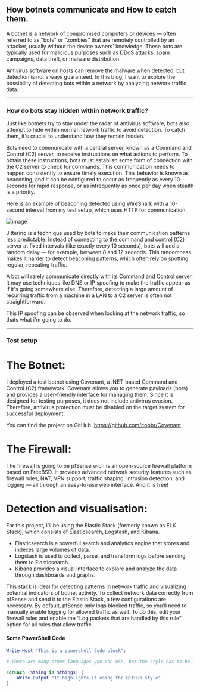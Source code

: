 ## How botnets communicate and How to catch them.

A botnet is a network of compromised computers or devices — often referred to as "bots" or "zombies" that are remotely controlled by an attacker, usually without the device owners' knowledge. These bots are typically used for malicious purposes such as DDoS attacks, spam campaigns, data theft, or malware distribution.

Antivirus software on hosts can remove the malware when detected, but detection is not always guaranteed. In this blog, I want to explore the possibility of detecting bots within a network by analyzing network traffic data.

---

### How do bots stay hidden within network traffic?

Just like botnets try to stay under the radar of antivirus software, bots also attempt to hide within normal network traffic to avoid detection. To catch them, it's crucial to understand how they remain hidden. 

Bots need to communicate with a central server, known as a Command and Control (C2) server, to receive instructions on what actions to perform. To obtain these instructions, bots must establish some form of connection with the C2 server to check for commands. This communication needs to happen consistently to ensure timely execution.
This behavior is known as beaconing, and it can be configured to occur as frequently as every 10 seconds for rapid response, or as infrequently as once per day when stealth is a priority.

Here is an example of beaconing detected using WireShark with a 10-second interval from my test setup, which uses HTTP for communication.

![image](https://github.com/user-attachments/assets/704b762b-e916-4e1f-a113-dff67af4d3c1)

Jittering is a technique used by bots to make their communication patterns less predictable. Instead of connecting to the command and control (C2) server at fixed intervals (like exactly every 10 seconds), bots will add a random delay — for example, between 8 and 12 seconds.
This randomness makes it harder to detect beaconing patterns, which often rely on spotting regular, repeating traffic.

A bot will rarely communicate directly with its Command and Control server. It may use techniques like DNS or IP spoofing to make the traffic appear as if it's going somewhere else. Therefore, detecting a large amount of recurring traffic from a machine in a LAN to a C2 server is often not straightforward.

This IP spoofing can be observed when looking at the network traffic, so thats what i'm going to do.

---

### Test setup

# The Botnet:
I deployed a test botnet using Covenant, a .NET-based Command and Control (C2) framework. Covenant allows you to generate payloads (bots) and provides a user-friendly interface for managing them. Since it is designed for testing purposes, it does not include antivirus evasion. Therefore, antivirus protection must be disabled on the target system for successful deployment.

You can find the project on GitHub: https://github.com/cobbr/Covenant

# The Firewall:
The firewall is going to be pfSense wich is an open-source firewall platform based on FreeBSD. It provides advanced network security features such as firewall rules, NAT, VPN support, traffic shaping, intrusion detection, and logging — all through an easy-to-use web interface. And it is free!

# Detection and visualisation:
For this project, I’ll be using the Elastic Stack (formerly known as ELK Stack), which consists of Elasticsearch, Logstash, and Kibana.

- Elasticsearch is a powerful search and analytics engine that stores and indexes large volumes of data.
- Logstash is used to collect, parse, and transform logs before sending them to Elasticsearch.
- Kibana provides a visual interface to explore and analyze the data through dashboards and graphs.

This stack is ideal for detecting patterns in network traffic and visualizing potential indicators of botnet activity.
To collect network data correctly from pfSense and send it to the Elastic Stack, a few configurations are necessary. By default, pfSense only logs blocked traffic, so you’ll need to manually enable logging for allowed traffic as well.
To do this, edit your firewall rules and enable the “Log packets that are handled by this rule” option for all rules that allow traffic.

#### Some PowerShell Code

```powershell
Write-Host "This is a powershell Code block";

# There are many other languages you can use, but the style has to be loaded first

ForEach ($thing in $things) {
    Write-Output "It highlights it using the GitHub style"
}
```
